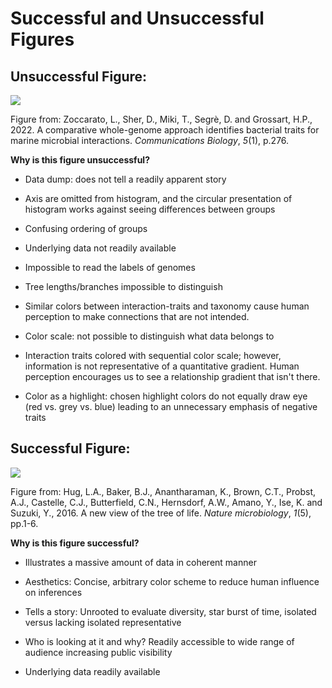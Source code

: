 # Successful and Unsuccessful Figures

## Unsuccessful Figure:

![](images/Compartive_whole_genome.webp?raw=true)

Figure from: Zoccarato, L., Sher, D., Miki, T., Segrè, D. and Grossart,
H.P., 2022. A comparative whole-genome approach identifies bacterial
traits for marine microbial interactions. *Communications
Biology*, *5*(1), p.276.

**Why is this figure unsuccessful?**

- Data dump: does not tell a readily apparent story

- Axis are omitted from histogram, and the circular presentation of
  histogram works against seeing differences between groups

- Confusing ordering of groups

- Underlying data not readily available

- Impossible to read the labels of genomes

- Tree lengths/branches impossible to distinguish

- Similar colors between interaction-traits and taxonomy cause human
  perception to make connections that are not intended.

- Color scale: not possible to distinguish what data belongs to

- Interaction traits colored with sequential color scale; however,
  information is not representative of a quantitative gradient. Human
  perception encourages us to see a relationship gradient that isn't
  there.

- Color as a highlight: chosen highlight colors do not equally draw eye
  (red vs. grey vs. blue) leading to an unnecessary emphasis of negative
  traits

## Successful Figure:

![](images/Tree_Life.jpeg?raw=true)

Figure from: Hug, L.A., Baker, B.J., Anantharaman, K., Brown, C.T.,
Probst, A.J., Castelle, C.J., Butterfield, C.N., Hernsdorf, A.W., Amano,
Y., Ise, K. and Suzuki, Y., 2016. A new view of the tree of
life. *Nature microbiology*, *1*(5), pp.1-6.

**Why is this figure successful?**

- Illustrates a massive amount of data in coherent manner

- Aesthetics: Concise, arbitrary color scheme to reduce human influence
  on inferences

- Tells a story: Unrooted to evaluate diversity, star burst of time,
  isolated versus lacking isolated representative

- Who is looking at it and why? Readily accessible to wide range of
  audience increasing public visibility

- Underlying data readily available
